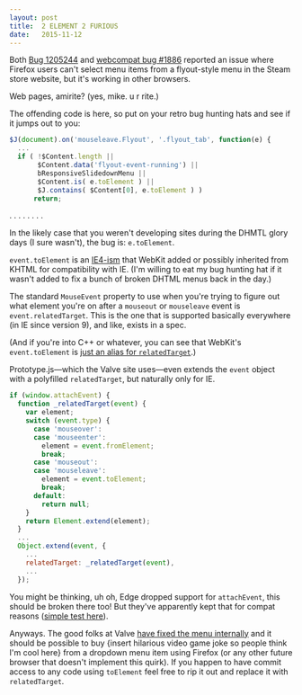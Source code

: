 ```yaml
---
layout: post
title:  2 ELEMENT 2 FURIOUS
date:   2015-11-12
---
```



Both [Bug 1205244][bugz] and [webcompat bug #1886][wcbug] reported an issue where Firefox users can't select menu items from a flyout-style menu in the Steam store website, but it's working in other browsers.

Web pages, amirite? (yes, mike. u r rite.)

The offending code is here, so put on your retro bug hunting hats and see if it jumps out to you:

```js
$J(document).on('mouseleave.Flyout', '.flyout_tab', function(e) {
  ...
  if ( !$Content.length ||
       $Content.data('flyout-event-running') ||
       bResponsiveSlidedownMenu ||
       $Content.is( e.toElement ) ||
       $J.contains( $Content[0], e.toElement ) )
      return;
```
.
.
.
.
.
.
.
.

In the likely case that you weren't developing sites during the DHMTL glory days (I sure wasn't), the bug is: `e.toElement`.

`event.toElement` is an [IE4-ism][2elm] that WebKit added or possibly inherited from KHTML for compatibility with IE. (I'm willing to eat my bug hunting hat if it wasn't added to fix a bunch of broken DHTML menus back in the day.)

The standard `MouseEvent` property to use when you're trying to figure out what element you're on after a `mouseout` or `mouseleave` event is `event.relatedTarget`. This is the one that is supported basically everywhere (in IE since version 9), and like, exists in a spec.

(And if you're into C++ or whatever, you can see that WebKit's `event.toElement` is [just an alias for `relatedTarget`][wkimp].)

Prototype.js&mdash;which the Valve site uses&mdash;even extends the `event` object with a polyfilled `relatedTarget`, but naturally only for IE.

```js
if (window.attachEvent) {
  function _relatedTarget(event) {
    var element;
    switch (event.type) {
      case 'mouseover':
      case 'mouseenter':
        element = event.fromElement;
        break;
      case 'mouseout':
      case 'mouseleave':
        element = event.toElement;
        break;
      default:
        return null;
    }
    return Element.extend(element);
  }
  ...
  Object.extend(event, {
    ...
    relatedTarget: _relatedTarget(event),
    ...
  });
```

You might be thinking, uh oh, Edge dropped support for `attachEvent`, this should be broken there too! But they've apparently kept that for compat reasons ([simple test here][test]).

Anyways. The good folks at Valve [have fixed the menu internally][fix] and it should be possible to buy {insert hilarious video game joke so people think I'm cool here} from a dropdown menu item using Firefox (or any other future browser that doesn't implement this quirk). If you happen to have commit access to any code using `toElement` feel free to rip it out and replace it with `relatedTarget`.


[wcbug]: https://github.com/webcompat/web-bugs/issues/1886#issuecomment-153962858
[proto]: https://ajax.googleapis.com/ajax/libs/prototype/1.7.3.0/prototype.js
[2elm]: https://msdn.microsoft.com/en-us/library/ms534684(v=vs.85).aspx
[bugz]: https://bugzilla.mozilla.org/show_bug.cgi?id=1205244
[wkimp]: https://github.com/WebKit/webkit/blob/71fe97d9c1793ae7e90ee3c8ff94a8616bd522ad/Source/WebCore/dom/MouseEvent.cpp#L206-L215
[test]: http://jsbin.com/zomaguxadu/1/edit?html,js,console,output
[fix]: https://bugzilla.mozilla.org/show_bug.cgi?id=1205244#c19